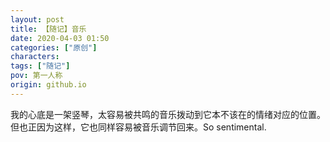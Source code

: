 ```yaml
---
layout: post
title: 【随记】音乐
date: 2020-04-03 01:50
categories: ["原创"]
characters: 
tags: ["随记"]
pov: 第一人称
origin: github.io
---
```


我的心底是一架竖琴，太容易被共鸣的音乐拨动到它本不该在的情绪对应的位置。但也正因为这样，它也同样容易被音乐调节回来。So sentimental.
